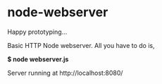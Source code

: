node-webserver
==============

Happy prototyping...

Basic HTTP Node webserver. All you have to do is,

<strong>$ node webserver.js</strong>

Server running at http://localhost:8080/





